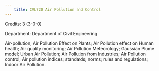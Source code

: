 ```yaml
---
    title: CVL720 Air Pollution and Control
---
```

Credits: 3 (3-0-0)

Department: Department of Civil Engineering

Air-pollution; Air Pollution Effect on Plants; Air Pollution effect on Human health; Air quality monitoring; Air Pollution Meteorology; Gaussian Plume model; Urban Air Pollution; Air Pollution from Industries; Air Pollution control; Air pollution indices; standards; norms; rules and regulations; Indoor Air Pollution.